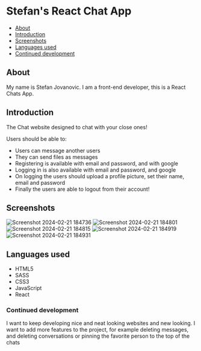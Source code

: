 # Stefan's React Chat App

- [About](#about)
- [Introduction](#introduction)
- [Screenshots](#screenshots)
- [Languages used](#languages-used)
- [Continued development](#continued-development)


## About
My name is Stefan Jovanovic. I am a front-end developer, this is a React Chats App.

## Introduction
The Chat website designed to chat with your close ones!

Users should be able to:

- Users can message another users
- They can send files as messages
- Registering is available with email and password, and with google
- Logging in is also available with email and password, and google
- On logging the users should upload a profile picture, set their name, email and password
- Finally the users are able to logout from their account!

## Screenshots
![Screenshot 2024-02-21 184736](https://github.com/04stefke/messanger/assets/139073312/d8f0aca7-361a-4276-8b45-9afe732aeff4)
![Screenshot 2024-02-21 184801](https://github.com/04stefke/messanger/assets/139073312/0bbfe765-8dff-4961-a7c0-a1d435d59930)
![Screenshot 2024-02-21 184815](https://github.com/04stefke/messanger/assets/139073312/001a4421-7f56-47c2-a669-1a40dc374a3f)
![Screenshot 2024-02-21 184919](https://github.com/04stefke/messanger/assets/139073312/48ba7f00-40d7-4180-b91f-8fadebfaa78f)
![Screenshot 2024-02-21 184931](https://github.com/04stefke/messanger/assets/139073312/37258c5d-f966-481a-b0d9-7a5cca9c87c7)


## Languages used
- HTML5
- SASS
- CSS3
- JavaScript
- React

### Continued development
I want to keep developing nice and neat looking websites and new looking. I want to add more features to the project, for example deleting messages, and deleting conversations or pinning the favorite person to the top of the chats









